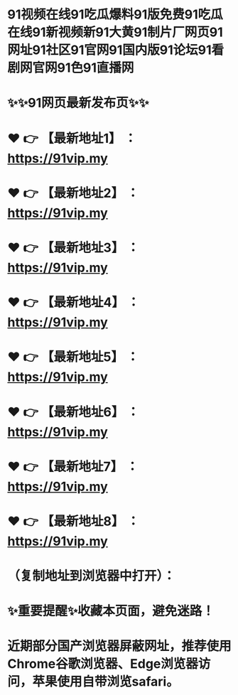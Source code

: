 # 91视频在线91吃瓜爆料91版免费91吃瓜在线91新视频新91大黄91制片厂网页91网址91社区91官网91国内版91论坛91看剧网官网91色91直播网
# ✨✨91网页最新发布页✨✨
# ❤️ 👉 【最新地址1】 ：https://91vip.my
# ❤️ 👉 【最新地址2】 ：https://91vip.my
# ❤️ 👉 【最新地址3】 ：https://91vip.my
# ❤️ 👉 【最新地址4】 ：https://91vip.my
# ❤️ 👉 【最新地址5】 ：https://91vip.my
# ❤️ 👉 【最新地址6】 ：https://91vip.my
# ❤️ 👉 【最新地址7】 ：https://91vip.my
# ❤️ 👉 【最新地址8】 ：https://91vip.my
# （复制地址到浏览器中打开）：
# ✨重要提醒✨收藏本页面，避免迷路！
# 近期部分国产浏览器屏蔽网址，推荐使用Chrome谷歌浏览器、Edge浏览器访问，苹果使用自带浏览safari。
